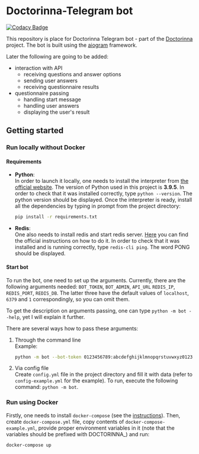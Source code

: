 # Doctorinna-Telegram bot

[![Codacy Badge](https://app.codacy.com/project/badge/Grade/5e91d2c1d64f41cd9bbfeedb7af7f81c?branch=dev)](https://www.codacy.com/gh/Doctorinna/telegram-bot/dashboard?utm_source=github.com&amp;utm_medium=referral&amp;utm_content=Doctorinna/telegram-bot&amp;utm_campaign=Badge_Grade)

This repository is place for Doctorinna Telegram bot - part of the [Doctorinna](https://github.com/Doctorinna) project. 
The bot is built using the [aiogram](https://github.com/aiogram/aiogram) framework.

Later the following are going to be added:
  - interaction with API
    - receiving questions and answer options
    - sending user answers
    - receiving questionnaire results
  - questionnaire passing
    - handling start message
    - handling user answers
    - displaying the user's result

## Getting started

### Run locally without Docker

#### Requirements
  - **Python**:  
    In order to launch it locally, one needs to install the interpreter from [the official website](https://www.python.org/downloads/).
    The version of Python used in this project is **3.9.5**. In order to check that it was installed correctly, type `python --version`.
    The python version should be displayed. Once the interpreter is ready, install all the dependencies by typing in prompt from the project directory:
    ```bash
    pip install -r requirements.txt
    ```

  - **Redis**:  
    One also needs to install redis and start redis server. [Here](https://redis.io/download) you can find the official instructions on how to do it.
    In order to check that it was installed and is running correctly, type `redis-cli ping`. The word PONG should be displayed.
  
#### Start bot
To run the bot, one need to set up the arguments.
Currently, there are the following arguments needed: `BOT_TOKEN`, `BOT_ADMIN`, `API_URL` `REDIS_IP`, `REDIS_PORT`, `REDIS_DB`.
The latter three have the default values of `localhost`, `6379` and `1` correspondingly, so you can omit them.

To get the description on arguments passing, one can type `python -m bot --help`, yet I will explain it further.

There are several ways how to pass these arguments:

  1) Through the command line  
     Example:  
     ```bash
     python -m bot --bot-token 0123456789:abcdefghijklmnopqrstuvwxyz012345678 --bot-admin 123456789 --api-url https://doctorinna.com/api
     ```
     

  2) Via config file  
     Create `config.yml` file in the project directory and fill it with data (refer to `config-example.yml` for the example).
     To run, execute the following command: `python -m bot`.

   
### Run using Docker
Firstly, one needs to install `docker-compose` (see the [instructions](https://docs.docker.com/compose/install/)).
Then, create `docker-compose.yml` file, copy contents of `docker-compose-example.yml`, provide proper environment variables in it
(note that the variables should be prefixed with DOCTORINNA_) and run:
```bash
docker-compose up
```
